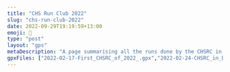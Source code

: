 ```yaml
---
title: "CHS Run Club 2022"
slug: "chs-run-club-2022"
date: 2022-09-29T19:19:59+13:00
emoji: 🏃
type: "post"
layout: "gps"
metaDescription: "A page summarising all the runs done by the CHSRC in 2022!"
gpxFiles: ["2022-02-17-First_CHSRC_of_2022_.gpx","2022-02-24-CHSRC_in_Bowenvale_.gpx","2022-03-03-CHSRC_Huntsbury_Vernon.gpx","2022-03-10-CHSRC_Tour_de_Halswell_Quarry.gpx","2022-03-17-CHSRC_Taramea_Loop.gpx","2022-03-24-CHSRC_Sign_of_the_Bellbird.gpx","2022-03-31-CHSRC_Taylors.gpx","2022-04-07-CHSRC_Scarborough_Cptn_Thomas.gpx","2022-04-14-CHSRC_Bowenvale.gpx","2022-05-05 - CHSRC_Governors_Bay.gpx","2022-05-12 - CHSRC_Lyttelton.gpx","2022-05-26 - CHSRC_R_paki_Bridle.gpx","2022-06-09 - CHSRC_Vernon.gpx","2022-06-16 - CHSRC_Bridle_Path.gpx","2022-06-23 - CHSRC_Mt_Pleasant_and_Cavendish.gpx","2022-06-30 - CHSRC_South_Shore_Spit.gpx","2022-07-07 - CHSRC_Packhorse.gpx","2022-08-04 - CHSRC_Bottle_Lake_Blue_Loop.gpx","2022-08-11 - CHSRC_Waimari_Beach.gpx","2022-08-18 - CHSRC_Travis_Wetland.gpx","2022-08-25-CHSRC_Marley_s_Hill.gpx","2022-09-22-CHSRC_Allandale.gpx","2022-09-29-CHSRC_CAP_Uphill.gpx","2022-10-17-CHSRC_Monday_Workout_Group.gpx","2022-10-20-CHSRC_Ferrymead.gpx","2022-10-27-CHSRC_Bowenvale_Zig_Zags.gpx","2022-10-31-CHSRC_River_Run.gpx","2022-11-03-CHSRC_Huia_Gilpin.gpx","2022-11-07-CHSRC_Monday_Workout_Group.gpx","2022-11-17-CHSRC_The_Quarry.gpx","2022-11-24-CHSRC_Vernon_Valley.gpx"]
---
```

